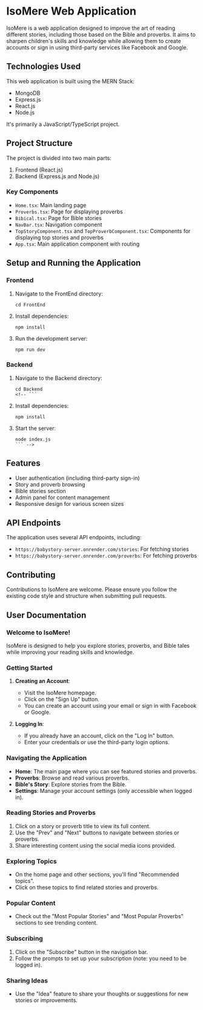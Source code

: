 # IsoMere Web Application

IsoMere is a web application designed to improve the art of reading different stories, including those based on the Bible and proverbs. It aims to sharpen children's skills and knowledge while allowing them to create accounts or sign in using third-party services like Facebook and Google.

## Technologies Used

This web application is built using the MERN Stack:

- MongoDB
- Express.js
- React.js
- Node.js

It's primarily a JavaScript/TypeScript project.

## Project Structure

The project is divided into two main parts:

1. Frontend (React.js)
2. Backend (Express.js and Node.js)

### Key Components

- `Home.tsx`: Main landing page
- `Proverbs.tsx`: Page for displaying proverbs
- `Bibical.tsx`: Page for Bible stories
- `NavBar.tsx`: Navigation component
- `TopStoryComponent.tsx` and `TopProverbComponent.tsx`: Components for displaying top stories and proverbs
- `App.tsx`: Main application component with routing

## Setup and Running the Application

### Frontend

1. Navigate to the FrontEnd directory:
   ```
   cd FrontEnd
   ```

2. Install dependencies:
   ```
   npm install
   ```

3. Run the development server:
   ```
   npm run dev
   ```

### Backend

1. Navigate to the Backend directory:
   ```
   cd Backend
   <!-- ```

2. Install dependencies:
   ```
   npm install
   ```

3. Start the server:
   ```
   node index.js
   ``` -->

## Features

- User authentication (including third-party sign-in)
- Story and proverb browsing
- Bible stories section
- Admin panel for content management
- Responsive design for various screen sizes

## API Endpoints

The application uses several API endpoints, including:

- `https://babystory-server.onrender.com/stories`: For fetching stories
- `https://babystory-server.onrender.com/proverbs`: For fetching proverbs

## Contributing

Contributions to IsoMere are welcome. Please ensure you follow the existing code style and structure when submitting pull requests.


## User Documentation

### Welcome to IsoMere!

IsoMere is designed to help you explore stories, proverbs, and Bible tales while improving your reading skills and knowledge.

### Getting Started

1. **Creating an Account**: 
   - Visit the IsoMere homepage.
   - Click on the "Sign Up" button.
   - You can create an account using your email or sign in with Facebook or Google.

2. **Logging In**:
   - If you already have an account, click on the "Log In" button.
   - Enter your credentials or use the third-party login options.

### Navigating the Application

- **Home**: The main page where you can see featured stories and proverbs.
- **Proverbs**: Browse and read various proverbs.
- **Bible's Story**: Explore stories from the Bible.
- **Settings**: Manage your account settings (only accessible when logged in).

### Reading Stories and Proverbs

1. Click on a story or proverb title to view its full content.
2. Use the "Prev" and "Next" buttons to navigate between stories or proverbs.
3. Share interesting content using the social media icons provided.

### Exploring Topics

- On the home page and other sections, you'll find "Recommended topics".
- Click on these topics to find related stories and proverbs.

### Popular Content

- Check out the "Most Popular Stories" and "Most Popular Proverbs" sections to see trending content.

### Subscribing

1. Click on the "Subscribe" button in the navigation bar.
2. Follow the prompts to set up your subscription (note: you need to be logged in).

### Sharing Ideas

- Use the "Idea" feature to share your thoughts or suggestions for new stories or improvements.
